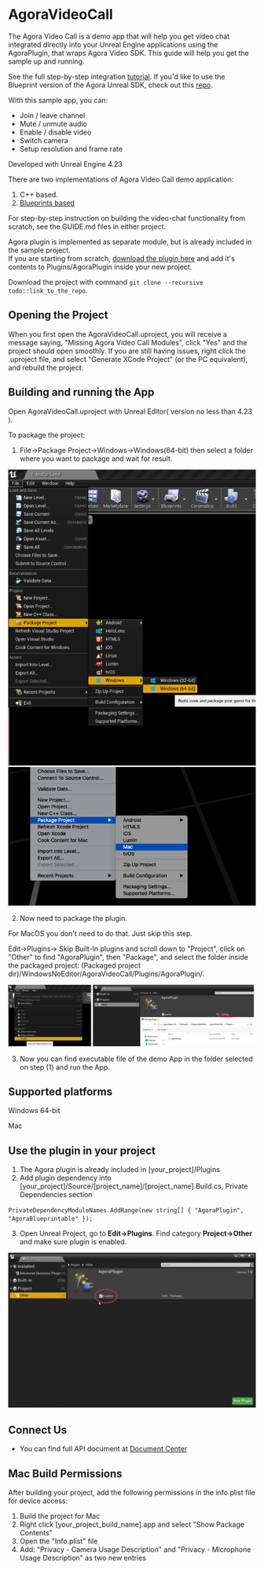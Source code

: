 # AgoraVideoCall

The Agora Video Call is a demo app that will help you get video chat integrated directly into your Unreal Engine applications using the AgoraPlugin, that wraps Agora Video SDK. This guide will help you get the sample up and running.

See the full step-by-step integration [tutorial](GUIDE.md). If you'd like to use the Blueprint version of the Agora Unreal SDK, check out this [repo](https://github.com/AgoraIO-Community/Agora-Unreal-SDK-Blueprint).

With this sample app, you can:

- Join / leave channel
- Mute / unmute audio
- Enable / disable video
- Switch camera
- Setup resolution and frame rate 

Developed with Unreal Engine 4.23

There are two implementations of Agora Video Call demo application:
1) C++ based.
2) [Blueprints based](https://github.com/AgoraIO-Community/Agora-Unreal-SDK-Blueprint)

For step-by-step instruction on building the video-chat functionality from scratch, see the GUIDE.md files in either project.

Agora plugin is implemented as separate module, but is already included in the sample project.  
If you are starting from scratch, [download the plugin here](https://gitlab.nixdev.co/agora.io/agora.io-ue-plugin) and add it's contents to Plugins/AgoraPlugin inside your new project.

Download the project with command `git clone --recursive todo::link_to_the_repo`.

## Opening the Project
When you first open the AgoraVideoCall.uproject, you will receive a message saying, "Missing Agora Video Call Modules", click "Yes" and the project should open smoothly. 
If you are still having issues, right click the .uproject file, and select "Generate XCode Project" (or the PC equivalent), and rebuild the project.

## Building and running the App

Open AgoraVideoCall.uproject with Unreal Editor( version no less than 4.23 ).

To package the project:

1) File->Package Project->Windows->Windows(64-bit) then select a folder where you want to package and wait for result.

![Alt text](ReadMeImages/HowToPackageProjectPC.png?raw=true "PackageProject")
![Alt text](ReadMeImages/HowToPackageProjectMac.png?raw=true "PackageProject")

2) Now need to package the plugin. 

For MacOS you don't need to do that. Just skip this step.

Edit->Plugins-> Skip Built-In plugins and scroll down to "Project", click on "Other" to find "AgoraPlugin", then "Package", and select the folder inside the packaged project:
(Packaged project dir)/WindowsNoEditor/AgoraVideoCall/Plugins/AgoraPlugin/.

![Alt text](ReadMeImages/HowToPackagePlugin.png?raw=true "PackagePlugin")

3) Now you can find executable file of the demo App in the folder selected on step (1) and run the App.

## Supported platforms

Windows 64-bit

Mac

## Use the plugin in your project

1. The Agora plugin is already included in [your_project]/Plugins
2. Add plugin dependency into [your_project]/Source/[project_name]/[project_name].Build.cs, Private Dependencies section

`PrivateDependencyModuleNames.AddRange(new string[] { "AgoraPlugin", "AgoraBlueprintable" });`

3. Open Unreal Project, go to **Edit->Plugins**. Find category **Project->Other** and make sure plugin is enabled.

![Enable Plugin](ReadMeImages/PluginEnabledCheck.png)

## Connect Us

- You can find full API document at [Document Center](https://docs.agora.io/en/)

## Mac Build Permissions

After building your project, add the following permissions in the info.plist file for device access:

1. Build the project for Mac
2. Right click [your_project_build_name].app and select "Show Package Contents"
3. Open the "Info.plist" file
4. Add: "Privacy - Camera Usage Description" and "Privacy - Microphone Usage Description" as two new entries

